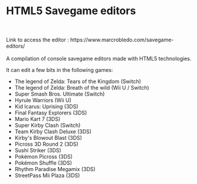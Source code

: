# HTML5 Savegame editors
</br>
</br>
Link to access the editor : https://www.marcrobledo.com/savegame-editors/
</br>
</br>
A compilation of console savegame editors made with HTML5 technologies.
</br>

It can edit a few bits in the following games:
 * The legend of Zelda: Tears of the Kingdom (Switch)
 * The legend of Zelda: Breath of the wild (Wii U / Switch)
 * Super Smash Bros. Ultimate (Switch)
 * Hyrule Warriors (Wii U)
 * Kid Icarus: Uprising (3DS)
 * Final Fantasy Explorers (3DS)
 * Mario Kart 7 (3DS)
 * Super Kirby Clash (Switch)
 * Team Kirby Clash Deluxe (3DS)
 * Kirby's Blowout Blast (3DS)
 * Picross 3D Round 2 (3DS)
 * Sushi Striker (3DS)
 * Pokémon Picross (3DS)
 * Pokémon Shuffle (3DS)
 * Rhythm Paradise Megamix (3DS)
 * StreetPass Mii Plaza (3DS)
